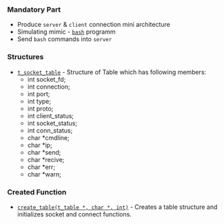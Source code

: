
### Mandatory Part

- Produce `server` & `client` connection mini architecture
- Simulating mimic - [`bash`](https://www.gnu.org/savannah-checkouts/gnu/bash/manual/bash.html) programm
- Send `bash` commands into `server`

### Structures

- [`t_socket_table`](https://github.com/davitMartirosyan/servershell/blob/master/include/servershell.h#L25) - Structure of Table which has following members:
    - int   socket_fd;
    - int   connection;
    - int   port;
    - int   type;
    - int   proto;
    - int   client_status;
    - int   socket_status;
    - int   conn_status;
    - char  *cmdline;
    - char  *ip;
    - char  *send;
    - char  *recive;
    - char  *err;
    - char  *warn;

### Created Function

- [`create_table(t_table *, char *, int)`](https://github.com/davitMartirosyan/servershell/blob/master/clientsrc/init.c) - Creates a table structure and initializes socket and connect functions.


